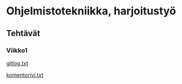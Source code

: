 # Ohjelmistotekniikka, harjoitustyö

## Tehtävät

### Viikko1

[gitlog.txt](https://github.com/artoh/ot-harjoitustyo/blob/master/laskarit/viikko1/gitlog.txt)

[komentorivi.txt](https://github.com/artoh/ot-harjoitustyo/blob/master/laskarit/viikko1/komentorivi.txt)
